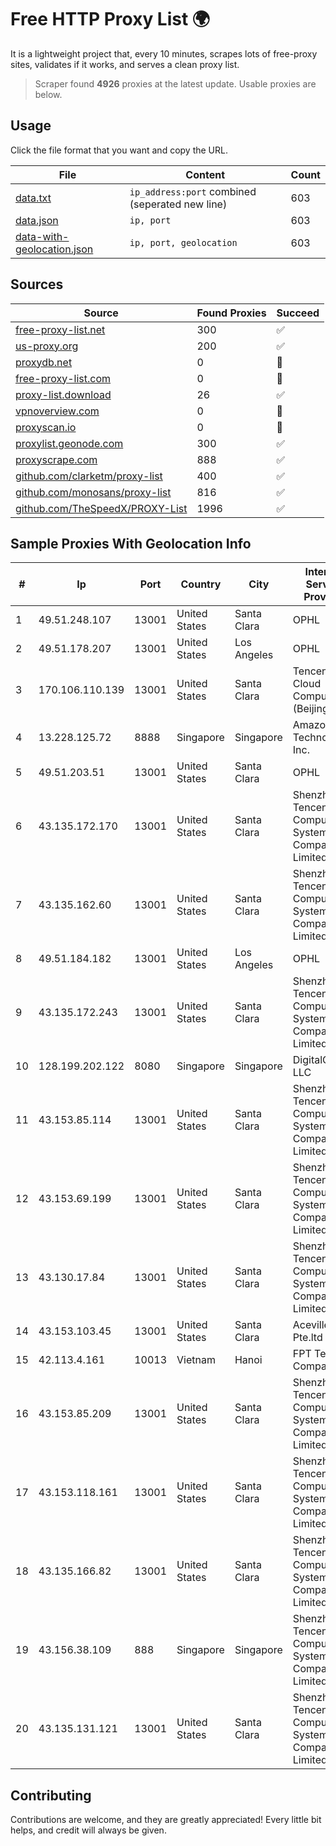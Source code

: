 
# Free HTTP Proxy List 🌍

It is a lightweight project that, every 10 minutes, scrapes lots of free-proxy sites, validates if it works, and serves a clean proxy list.


> Scraper found **4926** proxies at the latest update. Usable proxies are below.

## Usage

Click the file format that you want and copy the URL.


|File|Content|Count|
|----|-------|-----|
|[data.txt](https://raw.githubusercontent.com/themiralay/Proxy-List-World/master/data.txt)|`ip_address:port` combined (seperated new line)|603|
|[data.json](https://raw.githubusercontent.com/themiralay/Proxy-List-World/master/data.json)|`ip, port`|603|
|[data-with-geolocation.json](https://raw.githubusercontent.com/themiralay/Proxy-List-World/master/data-with-geolocation.json)|`ip, port, geolocation`|603|

## Sources

|Source|Found Proxies|Succeed|
|------|-------------|-------|
|[free-proxy-list.net](https://free-proxy-list.net)|300|✅|
|[us-proxy.org](https://www.us-proxy.org)|200|✅|
|[proxydb.net](http://proxydb.net)|0|🚫|
|[free-proxy-list.com](https://free-proxy-list.com/?page=&port=&type%5B%5D=http&type%5B%5D=https&up_time=0&search=Search)|0|🚫|
|[proxy-list.download](https://www.proxy-list.download/HTTP)|26|✅|
|[vpnoverview.com](https://vpnoverview.com/privacy/anonymous-browsing/free-proxy-servers)|0|🚫|
|[proxyscan.io](https://www.proxyscan.io)|0|🚫|
|[proxylist.geonode.com](https://proxylist.geonode.com/api/proxy-list?limit=300&page=1&sort_by=lastChecked&sort_type=desc&protocols=http,https)|300|✅|
|[proxyscrape.com](https://api.proxyscrape.com/v2/?request=displayproxies&protocol=http&timeout=10000&country=all&ssl=all&anonymity=all)|888|✅|
|[github.com/clarketm/proxy-list](https://raw.githubusercontent.com/clarketm/proxy-list/master/proxy-list-raw.txt)|400|✅|
|[github.com/monosans/proxy-list](https://raw.githubusercontent.com/monosans/proxy-list/main/proxies/http.txt)|816|✅|
|[github.com/TheSpeedX/PROXY-List](https://raw.githubusercontent.com/TheSpeedX/PROXY-List/master/http.txt)|1996|✅|


## Sample Proxies With Geolocation Info

|#|Ip|Port|Country|City|Internet Service Provider|
|-|--|----|-------|----|-------------------------|
|1|49.51.248.107|13001|United States|Santa Clara|OPHL|
|2|49.51.178.207|13001|United States|Los Angeles|OPHL|
|3|170.106.110.139|13001|United States|Santa Clara|Tencent Cloud Computing (Beijing) Co|
|4|13.228.125.72|8888|Singapore|Singapore|Amazon Technologies Inc.|
|5|49.51.203.51|13001|United States|Santa Clara|OPHL|
|6|43.135.172.170|13001|United States|Santa Clara|Shenzhen Tencent Computer Systems Company Limited|
|7|43.135.162.60|13001|United States|Santa Clara|Shenzhen Tencent Computer Systems Company Limited|
|8|49.51.184.182|13001|United States|Los Angeles|OPHL|
|9|43.135.172.243|13001|United States|Santa Clara|Shenzhen Tencent Computer Systems Company Limited|
|10|128.199.202.122|8080|Singapore|Singapore|DigitalOcean, LLC|
|11|43.153.85.114|13001|United States|Santa Clara|Shenzhen Tencent Computer Systems Company Limited|
|12|43.153.69.199|13001|United States|Santa Clara|Shenzhen Tencent Computer Systems Company Limited|
|13|43.130.17.84|13001|United States|Santa Clara|Shenzhen Tencent Computer Systems Company Limited|
|14|43.153.103.45|13001|United States|Santa Clara|Aceville Pte.ltd|
|15|42.113.4.161|10013|Vietnam|Hanoi|FPT Telecom Company|
|16|43.153.85.209|13001|United States|Santa Clara|Shenzhen Tencent Computer Systems Company Limited|
|17|43.153.118.161|13001|United States|Santa Clara|Shenzhen Tencent Computer Systems Company Limited|
|18|43.135.166.82|13001|United States|Santa Clara|Shenzhen Tencent Computer Systems Company Limited|
|19|43.156.38.109|888|Singapore|Singapore|Shenzhen Tencent Computer Systems Company Limited|
|20|43.135.131.121|13001|United States|Santa Clara|Shenzhen Tencent Computer Systems Company Limited|



## Contributing

Contributions are welcome, and they are greatly appreciated! Every
little bit helps, and credit will always be given.

